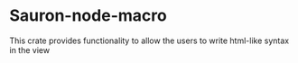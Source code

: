 # Sauron-node-macro

This crate provides functionality to allow the users to write html-like syntax in the view

